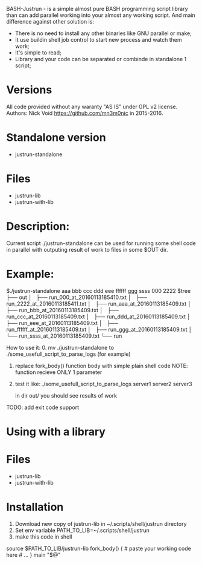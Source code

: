 BASH-Justrun - is a simple almost pure BASH programming script library than can 
add parallel working into your almost any working script.
And main difference against other solution is:
  * There is no need to install any other binaries like GNU parallel or make;
  * It use buildin shell job control to start new process and watch them work;
  * It's simple to read;
  * Library and your code can be separated or combinde in standalone 1 script;


Versions
========
All code provided without any waranty "AS IS" under GPL v2 license.
Authors: Nick Void https://github.com/mn3m0nic in 2015-2016.

Standalone version
==================

  * justrun-standalone

Files
======

  * justrun-lib 
  * justrun-with-lib


Description:
============
Current script ./justrun-standalone can be used for running some shell code in parallel
with outputing result of work to files in some $OUT dir.

Example:
=======
$./justrun-standalone aaa bbb ccc ddd eee ffffff ggg ssss 000 2222
$tree
├── out
│   ├── run_000_at_20160113185410.txt
│   ├── run_2222_at_20160113185411.txt
│   ├── run_aaa_at_20160113185409.txt
│   ├── run_bbb_at_20160113185409.txt
│   ├── run_ccc_at_20160113185409.txt
│   ├── run_ddd_at_20160113185409.txt
│   ├── run_eee_at_20160113185409.txt
│   ├── run_ffffff_at_20160113185409.txt
│   ├── run_ggg_at_20160113185409.txt
│   └── run_ssss_at_20160113185409.txt
└── run


How to use it:
 0. mv ./justrun-standalone to ./some_usefull_script_to_parse_logs (for example)
 1. replace fork_body() function body with simple plain shell code 
    NOTE: function recieve ONLY 1 parameter
 2. test it like:
    ./some_usefull_script_to_parse_logs server1 server2 server3

    in dir out/ you should see results of work 

 TODO: add exit code support


Using with a library
====================


Files
======

  * justrun-lib 
  * justrun-with-lib

Installation
============

 1. Download new copy of justrun-lib in ~/.scripts/shell/justrun directory
 2. Set env variable PATH_TO_LIB=~/.scripts/shell/justrun
 3. make this code in shell

source $PATH_TO_LIB/justrun-lib
fork_body()
{
        # paste your working code here 
	# ...
}
main "$@"



